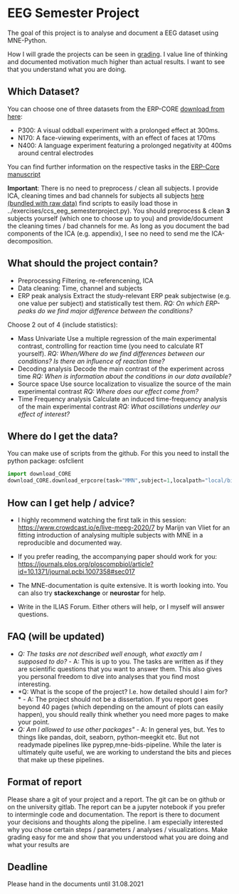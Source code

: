 # EEG Semester Project

The goal of this project is to analyse and document a EEG dataset using MNE-Python.

How I will grade the projects can be seen in [grading](grading.md). I value line of thinking and documented motivation much higher than actual results. I want to see that you understand what you are doing.

## Which Dataset?
You can choose one of three datasets from the ERP-CORE [download from here]( https://figshare.com/s/5dcdc5388d4b3f37296d):

- P300: A visual oddball experiment with a prolonged effect at 300ms.
- N170: A face-viewing experiments, with an effect of faces at 170ms
- N400: A language experiment featuring a prolonged negativity at 400ms around central electrodes

You can find further information on the respective tasks in the [ERP-Core manuscript](https://doi.org/10.1016/j.neuroimage.2020.117465)

**Important**: There is no need to preprocess / clean all subjects. I provide ICA, cleaning times and bad channels for subjects all subjects [here (bundled with raw data)]( https://figshare.com/s/5dcdc5388d4b3f37296d) find scripts to easily load those in ../exercises/ccs_eeg_semesterproject.py). You should preprocess & clean **3** subjects yourself (which one to choose up to you) and provide/document the cleaning times / bad channels for me. As long as you document the bad components of the ICA (e.g. appendix), I see no need to send me the ICA-decomposition.

## What should the project contain?
- Preprocessing
        Filtering, re-referencening, ICA
- Data cleaning:
        Time, channel and subjects
- ERP peak analysis
        Extract the study-relevant ERP peak subjectwise (e.g. one value per subject) and statistically test them. *RQ: On which ERP-peaks do we find major difference between the conditions?*

Choose 2 out of 4 (include statistics):
- Mass Univariate
        Use a multiple regression of the main experimental contrast, controlling for reaction time (you need to calculate RT yourself). *RQ: When/Where do we find differences between our conditions? Is there an influence of reaction time?*
- Decoding analysis
        Decode the main contrast of the experiment across time *RQ: When is information about the conditions in our data available?*
- Source space
        Use source localization to visualize the source of the main experimental contrast *RQ: Where does our effect come from?*
- Time Frequency analysis
        Calculate an induced time-frequency analysis of the main experimental contrast *RQ: What oscillations underley our effect of interest?*


## Where do I get the data?
You can make use of scripts from the github.
For this you need to install the python package: osfclient
```python
import download_CORE
download_CORE.download_erpcore(task="MMN",subject=1,localpath="local/bids/")
```

## How can I get help / advice?
- I highly recommend watching the first talk in this session: https://www.crowdcast.io/e/live-meeg-2020/7 by Marijn van Vliet for an fitting introduction of analysing multiple subjects with MNE in a reproducible and documented way.

- If you prefer reading, the accompanying paper should work for you: https://journals.plos.org/ploscompbiol/article?id=10.1371/journal.pcbi.1007358#sec017

- The MNE-documentation is quite extensive. It is worth looking into. You can also try **stackexchange** or **neurostar** for help.
- Write in the ILIAS Forum. Either others will help, or I myself will answer questions.

## FAQ (will be updated)
- *Q: The tasks are not described well enough, what exactly am I supposed to do?* - A: This is up to you. The tasks are written as if they are scientific questions that you want to answer them. This also gives you personal freedom to dive into analyses that you find most interesting.
- *Q: What is the scope of the project? I.e. how detailed should I aim for? * - A: The project should not be a dissertation. If you report goes beyond 40 pages (which depending on the amount of plots can easily happen), you should really think whether you need more pages to make your point.
- *Q: Am I allowed to use other packages"* - A: In general yes, but. Yes to things like pandas, doit, seaborn, python-meegkit etc. But not readymade pipelines like pyprep,mne-bids-pipeline. While the later is ultimately quite useful, we are working to understand the bits and pieces that make up these pipelines.


## Format of report
Please share a git of your project and a report. The git can be on github or on the university gitlab. The report can be a jupyter notebook if you prefer to intermingle code and documentation. The report is there to document your decisions and thoughts along the pipeline. I am especially interested why you chose certain steps / parameters / analyses / visualizations. Make grading easy for me and show that you understood what you are doing and what your results are

## Deadline
Please hand in the documents until 31.08.2021
